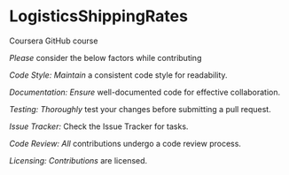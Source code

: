 # LogisticsShippingRates
Coursera GitHub course

*Please* consider the below factors while contributing

*Code Style:*
*Maintain* a consistent code style for readability.

*Documentation:*
*Ensure* well-documented code for effective collaboration.

*Testing:*
*Thoroughly* test your changes before submitting a pull request.

*Issue Tracker:*
Check the Issue Tracker for tasks.

*Code Review:*
*All* contributions undergo a code review process.

*Licensing:*
*Contributions* are licensed.
